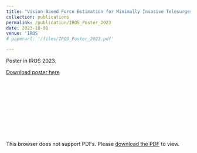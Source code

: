 ```yaml
---
title: "Vision-Based Force Estimation for Minimally Invasive Telesurgery Through Contact Detection and Local Stiffness Models"
collection: publications
permalink: /publication/IROS_Poster_2023
date: 2023-10-01
venue: 'IROS'
# paperurl: '/files/IROS_Poster_2023.pdf'

---
```


Poster in IROS 2023. 

[Download poster here](/files/IROS_Poster_2023.pdf)

<object data="/files/IROS_Poster_2023.pdf" type="application/pdf" width="700px" height="700px">
    <embed src="/files/IROS_Poster_2023.pdf">
        <p>This browser does not support PDFs. Please <a href="/files/IROS_Poster_2023.pdf">download the PDF</a> to view.</p>
    </embed>
</object>